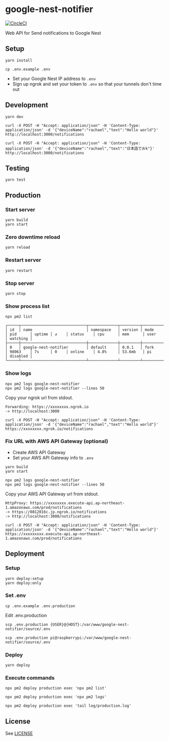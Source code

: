 # google-nest-notifier

[![CircleCI](https://circleci.com/gh/inouetakuya/google-nest-notifier.svg?style=svg)](https://circleci.com/gh/inouetakuya/google-nest-notifier)

Web API for Send notifications to Google Nest

## Setup

```shell
yarn install
```

```shell
cp .env.example .env
```

- Set your Google Nest IP address to `.env`
- Sign up ngrok and set your token to `.env` so that your tunnels don't time out

## Development

```shell
yarn dev
```

```shell
curl -X POST -H "Accept: application/json" -H 'Content-Type: application/json' -d '{"deviceName":"rachael","text":"Hello world"}' http://localhost:3000/notifications
```

```shell
curl -X POST -H "Accept: application/json" -H 'Content-Type: application/json' -d '{"deviceName":"rachael","text":"日本語でおk"}' http://localhost:3000/notifications
```

## Testing

```shell
yarn test
```

## Production

### Start server

```shell
yarn build
yarn start
```

### Zero downtime reload

```shell
yarn reload
```

### Restart server

```shell
yarn restart
```

### Stop server

```shell
yarn stop
```

### Show process list

```shell
npx pm2 list
```

```text
┌─────┬─────────────────────────────┬─────────────┬─────────┬─────────┬──────────┬────────┬──────┬───────────┬──────────┬──────────┬──────────┬──────────┐
│ id  │ name                        │ namespace   │ version │ mode    │ pid      │ uptime │ ↺    │ status    │ cpu      │ mem      │ user     │ watching │
├─────┼─────────────────────────────┼─────────────┼─────────┼─────────┼──────────┼────────┼──────┼───────────┼──────────┼──────────┼──────────┼──────────┤
│ 0   │ google-nest-notifier        │ default     │ 0.0.1   │ fork    │ 98063    │ 7s     │ 0    │ online    │ 4.8%     │ 53.6mb   │ pi       │ disabled │
└─────┴─────────────────────────────┴─────────────┴─────────┴─────────┴──────────┴────────┴──────┴───────────┴──────────┴──────────┴──────────┴──────────┘
```

### Show logs

```shell
npx pm2 logs google-nest-notifier
npx pm2 logs google-nest-notifier --lines 50
```

Copy your ngrok url from stdout.

```
Forwarding: https://xxxxxxxx.ngrok.io
-> http://localhost:3000
```

```shell
curl -X POST -H "Accept: application/json" -H 'Content-Type: application/json' -d '{"deviceName":"rachael","text":"Hello world"}' https://xxxxxxxx.ngrok.io/notifications
```

### Fix URL with AWS API Gateway (optional)

- Create AWS API Gateway
- Set your AWS API Gateway info to `.env`

```shell
yarn build
yarn start
```

```shell
npx pm2 logs google-nest-notifier
npx pm2 logs google-nest-notifier --lines 50
```

Copy your AWS API Gateway url from stdout.

```
HttpProxy: https://xxxxxxxx.execute-api.ap-northeast-1.amazonaws.com/prod/notifications
-> https://0812016c.jp.ngrok.io/notifications
-> http://localhost:3000/notifications
```

```shell
curl -X POST -H "Accept: application/json" -H 'Content-Type: application/json' -d '{"deviceName":"rachael","text":"Hello world"}' https://xxxxxxxxx.execute-api.ap-northeast-1.amazonaws.com/prod/notifications
```

## Deployment

### Setup

```shell
yarn deploy:setup
yarn deploy:only
```

### Set .env

```shell
cp .env.example .env.production
```

Edit .env.production

```shell
scp .env.production {USER}@{HOST}:/var/www/google-nest-notifier/source/.env
```

```shell
scp .env.production pi@raspberrypi:/var/www/google-nest-notifier/source/.env
```

### Deploy

```shell
yarn deploy
```

### Execute commands

```shell
npx pm2 deploy production exec 'npx pm2 list'
```

```shell
npx pm2 deploy production exec 'npx pm2 logs'
```

```shell
npx pm2 deploy production exec 'tail log/production.log'
```

## License

See [LICENSE](./LICENSE)

